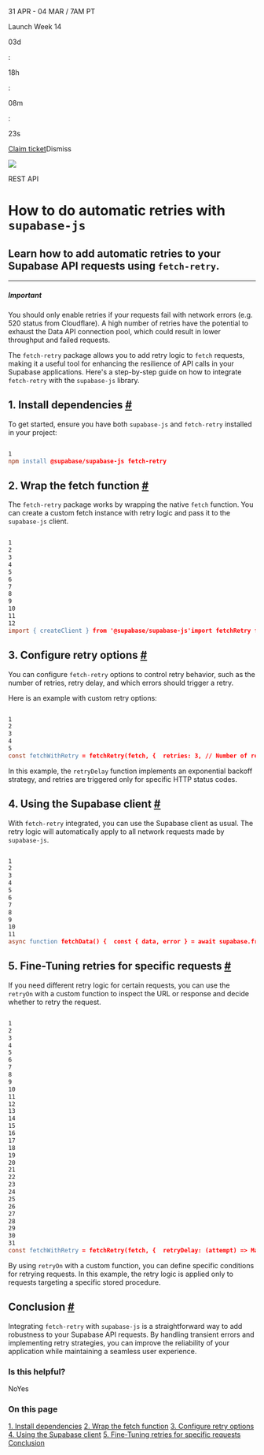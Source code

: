 31 APR - 04 MAR / 7AM PT

Launch Week 14

03d

:

18h

:

08m

:

23s

[Claim ticket](https://supabase.com/launch-week)Dismiss

![](https://supabase.com/docs/_next/image?url=%2Fdocs%2Fimg%2Flaunchweek%2F14%2Fpromo-banner-bg.png&w=3840&q=100&dpl=dpl_9WgBm3X43HXGqPuPh4vSvQgRaZyZ)

REST API

# How to do automatic retries with `supabase-js`

## Learn how to add automatic retries to your Supabase API requests using `fetch-retry`.

* * *

##### Important

You should only enable retries if your requests fail with network errors (e.g. 520 status from Cloudflare). A high number of retries have the potential to exhaust the Data API connection pool, which could result in lower throughput and failed requests.

The `fetch-retry` package allows you to add retry logic to `fetch` requests, making it a useful tool for enhancing the resilience of API calls in your Supabase applications. Here's a step-by-step guide on how to integrate `fetch-retry` with the `supabase-js` library.

## 1\. Install dependencies [\#](https://supabase.com/docs/guides/api/automatic-retries-in-supabase-js\#1-install-dependencies)

To get started, ensure you have both `supabase-js` and `fetch-retry` installed in your project:

```flex

1
npm install @supabase/supabase-js fetch-retry
```

## 2\. Wrap the fetch function [\#](https://supabase.com/docs/guides/api/automatic-retries-in-supabase-js\#2-wrap-the-fetch-function)

The `fetch-retry` package works by wrapping the native `fetch` function. You can create a custom fetch instance with retry logic and pass it to the `supabase-js` client.

```flex

1
2
3
4
5
6
7
8
9
10
11
12
import { createClient } from '@supabase/supabase-js'import fetchRetry from 'fetch-retry'// Wrap the global fetch with fetch-retryconst fetchWithRetry = fetchRetry(fetch)// Create a Supabase client instance with the custom fetchconst supabase = createClient('https://your-supabase-url.supabase.co', 'your-anon-key', {  global: {    fetch: fetchWithRetry,  },})
```

## 3\. Configure retry options [\#](https://supabase.com/docs/guides/api/automatic-retries-in-supabase-js\#3-configure-retry-options)

You can configure `fetch-retry` options to control retry behavior, such as the number of retries, retry delay, and which errors should trigger a retry.

Here is an example with custom retry options:

```flex

1
2
3
4
5
const fetchWithRetry = fetchRetry(fetch, {  retries: 3, // Number of retry attempts  retryDelay: (attempt) => Math.min(1000 * 2 ** attempt, 30000), // Exponential backoff  retryOn: [520], // Retry only on Cloudflare errors})
```

In this example, the `retryDelay` function implements an exponential backoff strategy, and retries are triggered only for specific HTTP status codes.

## 4\. Using the Supabase client [\#](https://supabase.com/docs/guides/api/automatic-retries-in-supabase-js\#4-using-the-supabase-client)

With `fetch-retry` integrated, you can use the Supabase client as usual. The retry logic will automatically apply to all network requests made by `supabase-js`.

```flex

1
2
3
4
5
6
7
8
9
10
11
async function fetchData() {  const { data, error } = await supabase.from('your_table').select('*')  if (error) {    console.error('Error fetching data:', error)  } else {    console.log('Fetched data:', data)  }}fetchData()
```

## 5\. Fine-Tuning retries for specific requests [\#](https://supabase.com/docs/guides/api/automatic-retries-in-supabase-js\#5-fine-tuning-retries-for-specific-requests)

If you need different retry logic for certain requests, you can use the `retryOn` with a custom function to inspect the URL or response and decide whether to retry the request.

```flex

1
2
3
4
5
6
7
8
9
10
11
12
13
14
15
16
17
18
19
20
21
22
23
24
25
26
27
28
29
30
31
const fetchWithRetry = fetchRetry(fetch, {  retryDelay: (attempt) => Math.min(1000 * 2 ** attempt, 30000),  retryOn: (attempt, error, response) => {    const shouldRetry      = (attempt: number, error: Error | null, response: Response | null) =>        attempt < 3          && response          && response.status == 520 // Cloudflare errors          && response.url.includes('rpc/your_stored_procedure')    if (shouldRetry(attempt, error, response)) {      console.log(`Retrying request... Attempt #${attempt}`, response)      return true    }    return false  }})async function yourStoredProcedure() {  const { data, error } = await supabase    .rpc('your_stored_procedure', { param1: 'value1' });  if (error) {    console.log('Error executing RPC:', error);  } else {    console.log('Response:', data);  }}yourStoredProcedure();
```

By using `retryOn` with a custom function, you can define specific conditions for retrying requests. In this example, the retry logic is applied only to requests targeting a specific stored procedure.

## Conclusion [\#](https://supabase.com/docs/guides/api/automatic-retries-in-supabase-js\#conclusion)

Integrating `fetch-retry` with `supabase-js` is a straightforward way to add robustness to your Supabase API requests. By handling transient errors and implementing retry strategies, you can improve the reliability of your application while maintaining a seamless user experience.

### Is this helpful?

NoYes

### On this page

[1\. Install dependencies](https://supabase.com/docs/guides/api/automatic-retries-in-supabase-js#1-install-dependencies) [2\. Wrap the fetch function](https://supabase.com/docs/guides/api/automatic-retries-in-supabase-js#2-wrap-the-fetch-function) [3\. Configure retry options](https://supabase.com/docs/guides/api/automatic-retries-in-supabase-js#3-configure-retry-options) [4\. Using the Supabase client](https://supabase.com/docs/guides/api/automatic-retries-in-supabase-js#4-using-the-supabase-client) [5\. Fine-Tuning retries for specific requests](https://supabase.com/docs/guides/api/automatic-retries-in-supabase-js#5-fine-tuning-retries-for-specific-requests) [Conclusion](https://supabase.com/docs/guides/api/automatic-retries-in-supabase-js#conclusion)